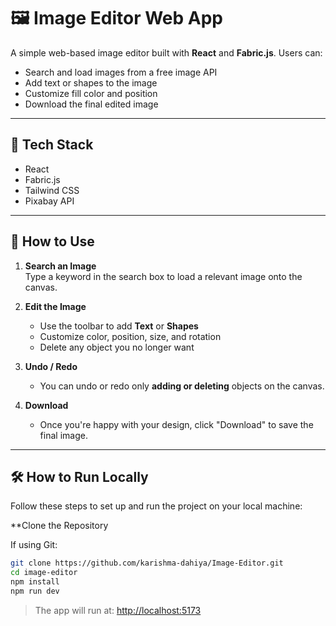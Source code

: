 # 🖼️ Image Editor Web App

A simple web-based image editor built with **React** and **Fabric.js**. Users can:

- Search and load images from a free image API
- Add text or shapes to the image
- Customize fill color and position
- Download the final edited image

---

## 🔧 Tech Stack

- React
- Fabric.js
- Tailwind CSS
- Pixabay API

---

## 🚀 How to Use

1. **Search an Image**  
   Type a keyword in the search box to load a relevant image onto the canvas.

2. **Edit the Image**
   - Use the toolbar to add **Text** or **Shapes**
   - Customize color, position, size, and rotation
   - Delete any object you no longer want

3. **Undo / Redo**
   - You can undo or redo only **adding or deleting** objects on the canvas.

4. **Download**
   - Once you're happy with your design, click "Download" to save the final image.

---

## 🛠️ How to Run Locally

Follow these steps to set up and run the project on your local machine:

**Clone the Repository 

If using Git:
```bash
git clone https://github.com/karishma-dahiya/Image-Editor.git
cd image-editor
npm install
npm run dev
```


> The app will run at: [http://localhost:5173](http://localhost:5173)
